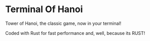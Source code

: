# Terminal Of Hanoi

Tower of Hanoi, the classic game, now in your terminal!

Coded with Rust for fast performance and, well, because its RUST!

